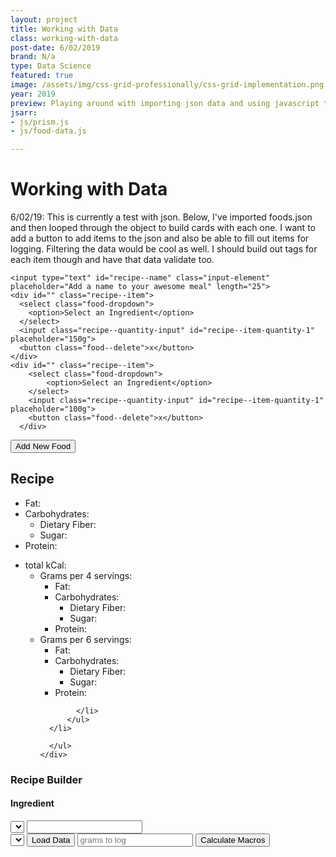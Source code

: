 ```yaml
---
layout: project
title: Working with Data
class: working-with-data
post-date: 6/02/2019
brand: N/a
type: Data Science
featured: true
image: /assets/img/css-grid-professionally/css-grid-implementation.png
year: 2019
preview: Playing around with importing json data and using javascript to work with it.
jsarr: 
- js/prism.js
- js/food-data.js

---
```

# Working with Data

6/02/19: This is currently a test with json. Below, I've imported foods.json and then looped through the object to build cards with each one. I want to add a button to add items to the json and also be able to fill out items for logging. Filtering the data would be cool as well. I should build out tags for each item though and have that data validate too.

<section class="ui-container">
  <div class="recipe--input">
    
    <input type="text" id="recipe--name" class="input-element" placeholder="Add a name to your awesome meal" length="25">
    <div id="" class="recipe--item">
      <select class="food-dropdown">
        <option>Select an Ingredient</option>
      </select>
      <input class="recipe--quantity-input" id="recipe--item-quantity-1" placeholder="150g">
      <button class="food--delete">x</button>
    </div>
    <div id="" class="recipe--item">
        <select class="food-dropdown">
            <option>Select an Ingredient</option>
        </select>
        <input class="recipe--quantity-input" id="recipe--item-quantity-1" placeholder="100g">
        <button class="food--delete">x</button>
      </div>
  </div>
  <div class="recipe--buttons">
    <button id="add-new-item">Add New Food</button>
  </div>
  <div class="recipe--output">
    <h2 class="recipe--name" contenteditable="true">Recipe</h2> 
    <div class="recipe--nutrition-label">
      <ul class="macros">
        <li>Fat: </li>
        <li>Carbohydrates: 
        <ul>
          <li>Dietary Fiber: </li>
          <li>Sugar: </li>
        </ul>
        </li>
        <li>Protein: </li>
      </ul>
      <ul class="nutrition-outputs">
        <li>total kCal:
          <ul>
            <li>Grams per 4 servings:
              <ul class="macros">
                <li>Fat: </li>
                <li>Carbohydrates: 
                  <ul>
                    <li>Dietary Fiber: </li>
                    <li>Sugar: </li>
                  </ul>
                </li>
                <li>Protein: </li>
              </ul>
            </li>
            <li>Grams per 6 servings: 
              <ul class="macros">
                <li>Fat: </li>
                <li>Carbohydrates: 
                  <ul>
                    <li>Dietary Fiber: </li>
                    <li>Sugar: </li>
                  </ul>
                </li>
              <li>Protein: </li>
            </ul>

            </li>
          </ul>
      </li>
        
      </ul>
    </div>
  </div>
</section>

<section class="recipe-builder" id="recipe-builder">
  <h3>Recipe Builder</h3>
  <div class="recipe--ingredient">
    <h4>Ingredient</h4>
    <select id="recipe--item-1" name="recipe-item"></select>
    <input class="recipe--quantity-input" id="recipe--item-quantity-1">
  </div>
</section>

<section class="food-stat-output" id="food-stat-output">
  <select id="food-dropdown" class="food-dropdown" name="food-item"></select>
  <button class="data-button" id="display-item">Load Data</button>
  <input id="food-quantity" class="input-field" placeholder="grams to log">
  <button class="data-button" id="calculate-macros">Calculate Macros</button>
  <div class="food-item--displayed">
    <h3 id="food-selected"></h3>
    <p class="stat food-item-serving" id="serving"></p>
    <p class="stat food-item-kcal" id="kcal"></p>
    <p class="stat food-item-fat" id="fat"></p>
    <p class="stat food-item-carbs" id="carbs"></p>
    <p class="stat food-item-dietary-fiber" id="dietary-fiber"></p>
    <p class="stat food-item-sugar" id="sugar"></p>
    <p class="stat food-item-protein" id="protein"></p>
  </div>
  <div class="food-item--macros">
      <p class="stat food-item-serving" id="macro-serving"></p>
      <p class="stat food-item-kcal" id="macro-kcal"></p>
      <p class="stat food-item-fat" id="macro-fat"></p>
      <p class="stat food-item-carbs" id="macro-carbs"></p>
      <p class="stat food-item-dietary-fiber" id="macro-dietary-fiber"></p>
      <p class="stat food-item-sugar" id="macro-sugar"></p>
      <p class="stat food-item-protein" id="macro-protein"></p>
  </div>
</section>
<section id="food-data-display" class="food-item-container">

</section>